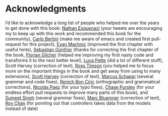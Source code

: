 # Acknowledgments

I’d like to acknowledge a long list of people who helped me over the years to get done with this book:
[Nathan Esquenazi](http://twitter.com/nesquena) (your tweets are encouraging my to keep up with this work and recommended this book for the community), [Carlo Bertini](http://twitter.com/WaYdotNET) (make me aware of emacs and created first pull-request for this project), [Evan Machnic](http://twitter.com/emachnic) (improved the first chapter with useful hints), [Sebastian Günther](http://twitter.com/sebastianguenth) (thanks for correcting the first chapter of the book, [Florian Gilcher](https://twitter.com/Argorak) (helped me improving my first nasty code and transforms it to the next better level), [Luca Pette](https://twitter.com/lucapette) (did a lot of different stuff), Scott Harvey (correction of text), [Ross Timson](https://twitter.com/rosstimson) (you helped me to focus more on the important things in the book and get away from using to many extensions), [Scott Harvey](https://twitter.com/scottharveyco) (correction of text), [Marcus Schappi](https://twitter.com/Schappi) (several grammar and code fixes), [Renich Bon Ciric](https://github.com/renich) (orthographic and grammatical corrections), [Nicolás Paez](http://www.nicopaez.com.ar/) (for your typo fixes), [Chase Pursley](http://www.chasepursley.com/) (for your endless effort pull requests to improve many parts of this book), and [Sumeet Singh](https://twitter.com/ortuna) (several grammar fixes), [Marc Bluemner](http://rocknrollmarc.github.io/) (correction of text), [Roy Chan](https://www.roychan.org/ "Roy Chan") (for pointing out that controllers takes data from the models instead of date)

